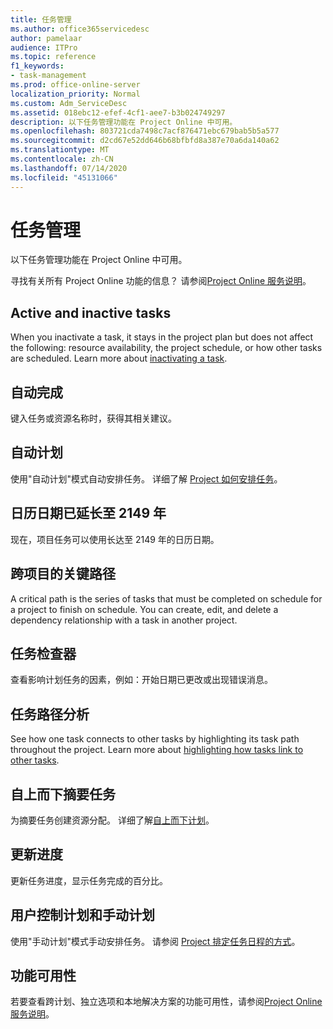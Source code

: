 ```yaml
---
title: 任务管理
ms.author: office365servicedesc
author: pamelaar
audience: ITPro
ms.topic: reference
f1_keywords:
- task-management
ms.prod: office-online-server
localization_priority: Normal
ms.custom: Adm_ServiceDesc
ms.assetid: 018ebc12-efef-4cf1-aee7-b3b024749297
description: 以下任务管理功能在 Project Online 中可用。
ms.openlocfilehash: 803721cda7498c7acf876471ebc679bab5b5a577
ms.sourcegitcommit: d2cd67e52dd646b68bfbfd8a387e70a6da140a62
ms.translationtype: MT
ms.contentlocale: zh-CN
ms.lasthandoff: 07/14/2020
ms.locfileid: "45131066"
---
```

# <a name="task-management"></a>任务管理

以下任务管理功能在 Project Online 中可用。
  
寻找有关所有 Project Online 功能的信息？ 请参阅[Project Online 服务说明](project-online-service-description.md)。
  
## <a name="active-and-inactive-tasks"></a>Active and inactive tasks

When you inactivate a task, it stays in the project plan but does not affect the following: resource availability, the project schedule, or how other tasks are scheduled. Learn more about [inactivating a task](https://go.microsoft.com/fwlink/p/?LinkId=271335).
  
## <a name="auto-complete"></a>自动完成

键入任务或资源名称时，获得其相关建议。 
  
## <a name="automatic-scheduling"></a>自动计划

使用"自动计划"模式自动安排任务。 详细了解 [Project 如何安排任务](https://go.microsoft.com/fwlink/p/?LinkId=271331)。 
  
## <a name="calendar-date-extended-to-2149"></a>日历日期已延长至 2149 年

现在，项目任务可以使用长达至 2149 年的日历日期。 
  
## <a name="cross-project-critical-path"></a>跨项目的关键路径

A critical path is the series of tasks that must be completed on schedule for a project to finish on schedule. You can create, edit, and delete a dependency relationship with a task in another project. 
  
## <a name="task-inspector"></a>任务检查器

查看影响计划任务的因素，例如：开始日期已更改或出现错误消息。
  
## <a name="task-path-analysis"></a>任务路径分析

See how one task connects to other tasks by highlighting its task path throughout the project. Learn more about [highlighting how tasks link to other tasks](https://go.microsoft.com/fwlink/p/?LinkId=271345).
  
## <a name="top-down-summary-tasks"></a>自上而下摘要任务

为摘要任务创建资源分配。 详细了解[自上而下计划](https://go.microsoft.com/fwlink/p/?LinkId=271333)。
  
## <a name="update-progress"></a>更新进度

更新任务进度，显示任务完成的百分比。
  
## <a name="user-controlled-and-manual-scheduling"></a>用户控制计划和手动计划

使用"手动计划"模式手动安排任务。 请参阅 [Project 排定任务日程的方式](https://go.microsoft.com/fwlink/p/?LinkId=271331)。
  
## <a name="feature-availability"></a>功能可用性

若要查看跨计划、独立选项和本地解决方案的功能可用性，请参阅[Project Online 服务说明](project-online-service-description.md)。
  
